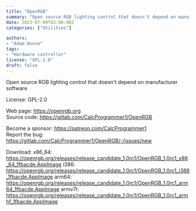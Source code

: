 ```yaml
---
title: "OpenRGB"
summary: "Open source RGB lighting control that doesn't depend on manufacturer software"
date: 2023-07-09T03:00:00Z
categories: ["Utilities"]

authors:
- "Adam Honse"
tags:
- "Hardware controller"
license: "GPL-2.0"
draft: false
---
```


Open source RGB lighting control that doesn't depend on manufacturer software

License: GPL-2.0

Web page: <https://openrgb.org>  
Source code: <https://gitlab.com/CalcProgrammer1/OpenRGB>

Become a sponsor: <https://patreon.com/CalcProgrammer1>  
Report the bug: <https://gitlab.com/CalcProgrammer1/OpenRGB/-/issues/new>  

Download:
x86_64: <https://openrgb.org/releases/release_candidate_1.0rc1/OpenRGB_1.0rc1_x86_64_1fbacde.AppImage>
i386: <https://openrgb.org/releases/release_candidate_1.0rc1/OpenRGB_1.0rc1_i386_1fbacde.AppImage>
arm64: <https://openrgb.org/releases/release_candidate_1.0rc1/OpenRGB_1.0rc1_arm64_1fbacde.AppImage>
armv7l: <https://openrgb.org/releases/release_candidate_1.0rc1/OpenRGB_1.0rc1_armhf_1fbacde.AppImage>
